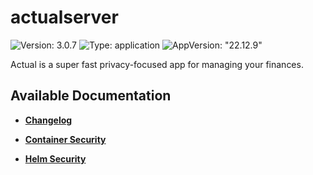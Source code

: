 # actualserver

![Version: 3.0.7](https://img.shields.io/badge/Version-3.0.7-informational?style=flat-square) ![Type: application](https://img.shields.io/badge/Type-application-informational?style=flat-square) ![AppVersion: "22.12.9"](https://img.shields.io/badge/AppVersion-"22.12.9"-informational?style=flat-square)

Actual is a super fast privacy-focused app for managing your finances.

## Available Documentation

- [**Changelog**](CHANGELOG)

- [**Container Security**](container-security)

- [**Helm Security**](helm-security)

